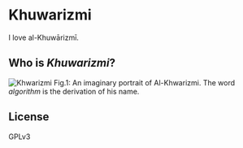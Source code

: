 # Khuwarizmi

I love al-Khuwārizmī.

## Who is *Khuwarizmi*?

![Khwarizmi](https://upload.wikimedia.org/wikipedia/commons/d/dd/Al-Khwarizmi_portrait.jpg)
Fig.1: An imaginary portrait of Al-Khwarizmi. The word *algorithm* is the derivation of his name.

## License

GPLv3